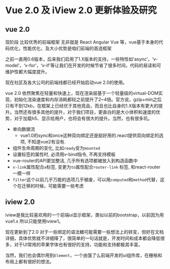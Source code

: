 # Vue 2.0 及 iView 2.0 更新体验及研究

## vue 2.0

现阶段 比较优秀的前端框架 无非就是 React Angular Vue 等，vue基于本身的代码优化，性能优化，及大小优势是咱们前端的首选框架



之前一直用0.6版本，后来我们启用了1.X版本的支持，一些特性如‘async’，‘v-model’，‘v-for’，‘v-if'等让我们在开发的时候节省了很多时间，代码的易读和可维护性都大幅度提升。



现在社区及各大公司的前端线都已经开始启动vue 2.0的使用。

vue 2.0 依然聚焦在轻量和快速上，现在渲染层基于一个轻量级的virtual-DOM实现，初始化渲染速度和内存消耗都较之前提升了2~4倍。官方说，gzip+min之后只有不到12kb，在框架上已经优于其他竞品，而且也比自身的1.X版本有更大的提升。当然还有很多其他的提升，对于我们项目，更直白的是大小体积和速度的优势，对于加载h5、显示给用户，也将会有很大的提升。当然，也有很多坑。



- 单向数据流
  - vue1.0的sync和once这种双向绑定还是挺好用的.react提供双向绑定的选项, 不知道vue2有没有.
- 组件生命周期的变化, 比如`ready`变为`mounted`
- 设置标签的属性时, 必须用v-bind指令, 不再支持模板
- vue-router的API更加整洁, 几乎所有选项都被放入到构造函数中
- `v-link`属性配合`a`标签, 变更为`to`属性配合`router-link` 标签, 和react-router一模一样
- `filter`这个以前几乎万能的选项几乎被废，可以用`computed`和`method`代替，这个在迁移的时候，可能需要一些考虑







## iview 2.0

iview是我比较喜欢用的一个前端ui显示框架，类似以前的bootstrap，以前因为用vue1.x 所以只能使用iview1。 



现在更新到了2.0 对于一些绑定的语法糖可能需要一些想法上的转变，但好在文档详细，具体优势就不详细降了，很简单的一句话就是，开发时间和成本都会降低很多，对于UI常用的苹果字体也有很好的支持，功能和支持都极其丰富。



当然，我们也会偶尔用到`Element`，一个由饿了么前端开发的ui组件库，在栅格和布局上都有很好的想法。